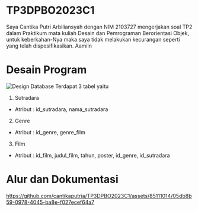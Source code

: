 # TP3DPBO2023C1
Saya Cantika Putri Arbiliansyah dengan NIM 2103727 mengerjakan soal TP2 dalam Praktikum mata kuliah Desain dan Pemrograman Berorientasi Objek, untuk keberkahan-Nya maka saya tidak melakukan kecurangan seperti yang telah dispesifikasikan. Aamiin

# Desain Program
![Design Database](https://github.com/cantikaputria/TP3DPBO2023C1/assets/85111014/05a32d15-65bf-4055-b59f-eb382eebae05)
Terdapat 3 tabel yaitu
1. Sutradara 
  - Atribut : id_sutradara, nama_sutradara
2. Genre
  - Atribut : id_genre, genre_film
3. Film
  - Atribut : id_film, judul_film, tahun, poster, id_genre, id_sutradara

# Alur dan Dokumentasi
https://github.com/cantikaputria/TP3DPBO2023C1/assets/85111014/05db8b59-0978-4045-ba8e-f027ecef64a7
